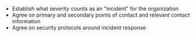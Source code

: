 
 * Establish what severity counts as an "incident" for the organization
 * Agree on primary and secondary points of contact and relevant contact information
 * Agree on security protocols around incident response